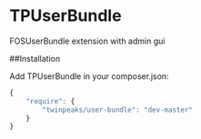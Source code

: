 TPUserBundle
============

FOSUserBundle extension with admin gui

##Installation

Add TPUserBundle in your composer.json:

```js
{
    "require": {
        "twinpeaks/user-bundle": "dev-master"
    }
}
```
